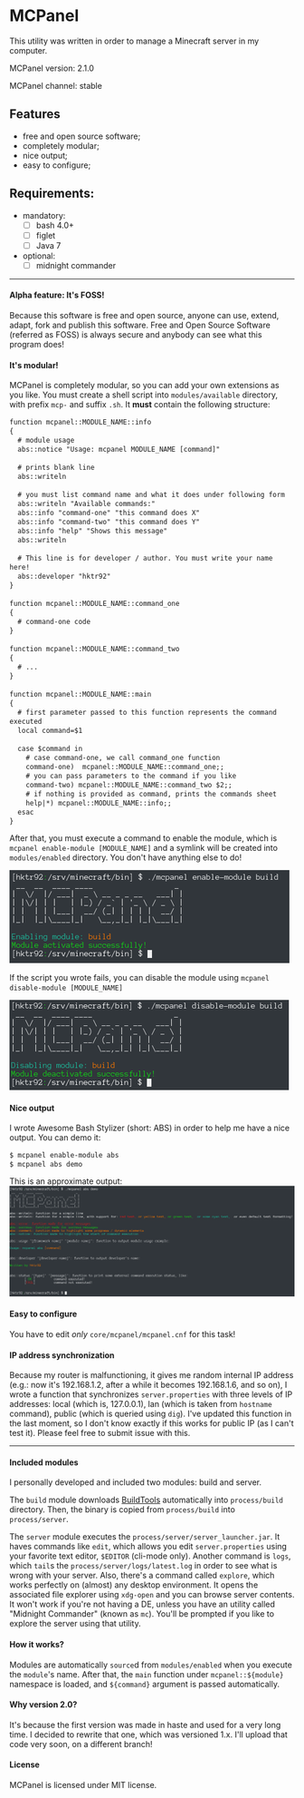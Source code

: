 MCPanel
=======

This utility was written in order to manage a Minecraft server in my computer.



MCPanel version: 2.1.0

MCPanel channel: stable

## Features
- free and open source software;
- completely modular;
- nice output;
- easy to configure;

## Requirements:
- mandatory:
  - [ ] bash 4.0+
  - [ ] figlet
  - [ ] Java 7

- optional:
  - [ ] midnight commander

--------

#### Alpha feature: It's FOSS!
Because this software is free and open source, anyone can use, extend, adapt, fork and publish this software.
Free and Open Source Software (referred as FOSS) is always secure and anybody can see what this program does!

#### It's modular!
MCPanel is completely modular, so you can add your own extensions as you like. You must create a shell script
into `modules/available` directory, with prefix `mcp-` and suffix `.sh`. It **must** contain the following
structure:
```shell
function mcpanel::MODULE_NAME::info
{
  # module usage
  abs::notice "Usage: mcpanel MODULE_NAME [command]"

  # prints blank line
  abs::writeln

  # you must list command name and what it does under following form
  abs::writeln "Available commands:"
  abs::info "command-one" "this command does X"
  abs::info "command-two" "this command does Y"
  abs::info "help" "Shows this message"
  abs::writeln

  # This line is for developer / author. You must write your name here!
  abs::developer "hktr92"
}

function mcpanel::MODULE_NAME::command_one
{
  # command-one code
}

function mcpanel::MODULE_NAME::command_two
{
  # ...
}

function mcpanel::MODULE_NAME::main
{
  # first parameter passed to this function represents the command executed
  local command=$1

  case $command in
    # case command-one, we call command_one function
    command-one)  mcpanel::MODULE_NAME::command_one;;
    # you can pass parameters to the command if you like
    command-two) mcpanel::MODULE_NAME::command_two $2;;
    # if nothing is provided as command, prints the commands sheet
    help|*) mcpanel::MODULE_NAME::info;;
  esac
}
```

After that, you must execute a command to enable the module, which is `mcpanel enable-module [MODULE_NAME]`
and a symlink will be created into `modules/enabled` directory. You don't have anything else to do!

![mcpanel enable module](_docs/mcp_module-enable_simple.png)

If the script you wrote fails, you can disable the module using `mcpanel disable-module [MODULE_NAME]`

![mcpanel disable module](_docs/mcp_module-disable_simple.png)

#### Nice output
I wrote Awesome Bash Stylizer (short: ABS) in order to help me have a nice output. You can demo it:

    $ mcpanel enable-module abs
    $ mcpanel abs demo

This is an approximate output:
![awesome bash stylizer demo](_docs/mcp_abs_demo.png)

#### Easy to configure
You have to edit *only* `core/mcpanel/mcpanel.cnf` for this task!

#### IP address synchronization
Because my router is malfunctioning, it gives me random internal IP address (e.g.: now it's 192.168.1.2, after a while it becomes 192.168.1.6, and so on), I wrote a function that synchronizes `server.properties` with three levels of IP addresses: local (which is, 127.0.0.1), lan (which is taken from `hostname` command), public (which is queried using `dig`). I've updated this function in the last moment, so I don't know exactly if this works for public IP (as I can't test it). Please feel free to submit issue with this.

--------

#### Included modules
I personally developed and included two modules: build and server.

The `build` module downloads [BuildTools](https://www.spigotmc.org/wiki/buildtools/) automatically into `process/build` directory.
Then, the binary is copied from `process/build` into `process/server`.

The `server` module executes the `process/server/server_launcher.jar`.
It haves commands like `edit`, which allows you edit `server.properties` using your favorite text editor, `$EDITOR` (cli-mode only).
Another command is `logs`, which `tail`s the `process/server/logs/latest.log` in order to see what is wrong with your server.
Also, there's a command called `explore`, which works perfectly on (almost) any desktop environment. It opens the associated file explorer using `xdg-open` and you can browse server contents. It won't work if you're not having a DE, unless you have an utility called "Midnight Commander" (known as `mc`). You'll be prompted if you like to explore the server using that utility.

#### How it works?
Modules are automatically `source`d from `modules/enabled` when you execute the `module`'s name.
After that, the `main` function under `mcpanel::${module}` namespace is loaded, and `${command}` argument is passed automatically.

#### Why version 2.0?
It's because the first version was made in haste and used for a very long time. I decided to rewrite that one, which was versioned 1.x. I'll upload that code very soon, on a different branch!

#### License
MCPanel is licensed under MIT license.
